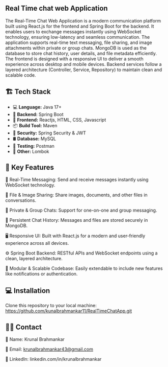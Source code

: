## Real Time chat web Application 
The Real-Time Chat Web Application is a modern communication platform built using React.js for the frontend and Spring Boot for the backend. It enables users to exchange messages instantly using WebSocket technology, ensuring low-latency and seamless communication. The application supports real-time text messaging, file sharing, and image attachments within private or group chats. MongoDB is used as the database to store chat history, user details, and file metadata efficiently.
The frontend is designed with a responsive UI to deliver a smooth experience across desktop and mobile devices. Backend services follow a layered architecture (Controller, Service, Repository) to maintain clean and scalable code.

## 🏗️ Tech Stack
- 💻 **Language:** Java 17+
- 🌱 **Backend:** Spring Boot
- 🌱 **Frontend:** Reactjs, HTML, CSS, Javascript
- 📦 **Build Tool:** Maven
- 🔐 **Security:** Spring Security & JWT
- 🛢 **Database:** MySQL
- 🧪 **Testing:** Postman
- 🧩 **Other:** Lombok

## 🔑 Key Features

🔄 Real-Time Messaging: Send and receive messages instantly using WebSocket technology.

📎 File & Image Sharing: Share images, documents, and other files in conversations.

💬 Private & Group Chats: Support for one-on-one and group messaging.

💾 Persistent Chat History: Messages and files are stored securely in MongoDB.

🖥️ Responsive UI: Built with React.js for a modern and user-friendly experience across all devices.

⚙️ Spring Boot Backend: RESTful APIs and WebSocket endpoints using a clean, layered architecture.

🧩 Modular & Scalable Codebase: Easily extendable to include new features like notifications or authentication.

## 💻 Installation 
Clone this repository to your local machine:
https://github.com/kunalbrahmankar11/RealTimeChatApp.git

## 🙋‍♂️ Contact

📂 Name: Krunal Brahmankar

📂 Email: krunalbrahmankar43@gmail.com

📂 LinkedIn: linkedin.com/in/krunalbrahmankar

